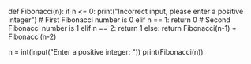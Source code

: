 def Fibonacci(n):
    if n <= 0:
        print("Incorrect input, please enter a positive integer")
    # First Fibonacci number is 0
    elif n == 1:
        return 0
    # Second Fibonacci number is 1
    elif n == 2:
        return 1
    else:
        return Fibonacci(n-1) + Fibonacci(n-2)

n = int(input("Enter a positive integer: "))
print(Fibonacci(n))
